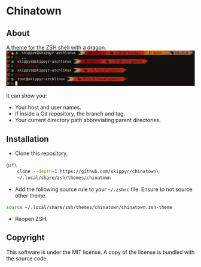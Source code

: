 # Chinatown
## About
A theme for the ZSH shell with a dragon.
![](preview.png)

It can show you:
-   Your host and user names.
-   If inside a Git repository, the branch and tag.
-   Your current directory path abbreviating parent directories.

## Installation
-   Clone this repository.
```bash
git\
    clone --depth=1 https://github.com/skippyr/chinatown\
    ~/.local/share/zsh/themes/chinatown
```

-   Add the following source rule to your `~/.zshrc` file. Ensure to not source
    other theme.

```bash
source ~/.local/share/zsh/themes/chinatown/chinatown.zsh-theme
```

-   Reopen ZSH.

## Copyright
This software is under the MIT license. A copy of the license is bundled with
the source code.
